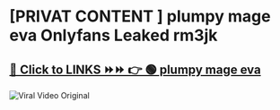 
 # [PRIVAT CONTENT ] plumpy mage eva Onlyfans Leaked rm3jk

## <h2><a href="https://clipsfans.com/plumpy_mage_eva&ref=git">🔗 Click to LINKS ⏩⏩ 👉 🟢 plumpy mage eva </a></h2>

<a href="https://clipsfans.com/plumpy_mage_eva&ref=git" rel="nofollow" data-target="animated-image.originalLink"><img src="https://i.ibb.co.com/xMMVF88/686577567.gif" alt="Viral Video Original" style="max-width: 100%; display: inline-block;" data-target="animated-image.originalImage"></a>

